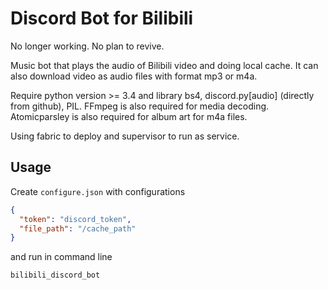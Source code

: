 # Discord Bot for Bilibili

No longer working. No plan to revive.

Music bot that plays the audio of Bilibili video and doing local cache. It can also download video as audio files with format mp3 or m4a.

Require python version >= 3.4 and library bs4, discord.py\[audio\] (directly from github), PIL. FFmpeg is also required for media decoding. Atomicparsley is also required for album art for m4a files.

Using fabric to deploy and supervisor to run as service.

## Usage

Create `configure.json` with configurations

``` json
{
  "token": "discord_token",
  "file_path": "/cache_path"
}
```

and run in command line

``` bash
bilibili_discord_bot
```
